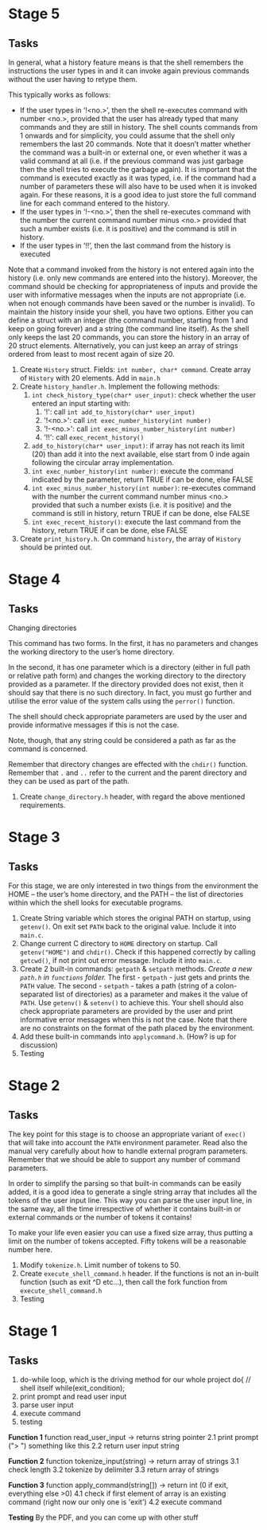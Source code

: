 ﻿# Stage 5

## Tasks
In general, what a history feature means is that the shell remembers the instructions the
user types in and it can invoke again previous commands without the user having to retype them.

This typically works as follows:
- If the user types in ‘!<no.>’, then the shell re-executes command with number
<no.>, provided that the user has already typed that many commands and they
are still in history. The shell counts commands from 1 onwards and for
simplicity, you could assume that the shell only remembers the last 20
commands. Note that it doesn’t matter whether the command was a built-in or
external one, or even whether it was a valid command at all (i.e. if the previous
command was just garbage then the shell tries to execute the garbage again). It
is important that the command is executed exactly as it was typed, i.e. if the
command had a number of parameters these will also have to be used when it is
invoked again. For these reasons, it is a good idea to just store the full command
line for each command entered to the history.
- If the user types in ‘!-<no.>’, then the shell re-executes command with the
number the current command number minus <no.> provided that such a number
exists (i.e. it is positive) and the command is still in history.
- If the user types in ‘!!’, then the last command from the history is executed

Note that a command invoked from the history is not entered again into the history (i.e.
only new commands are entered into the history).
Moreover, the command should be checking for appropriateness of inputs and provide
the user with informative messages when the inputs are not appropriate (i.e. when not
enough commands have been saved or the number is invalid).
To maintain the history inside your shell, you have two options. Either you can define
a struct with an integer (the command number, starting from 1 and keep on going
forever) and a string (the command line itself). As the shell only keeps the last 20
commands, you can store the history in an array of 20 struct elements. Alternatively,
you can just keep an array of strings ordered from least to most recent again of size 20.

1. Create `History` struct. Fields: `int number, char* command`. Create array of `History` with 20 elements. Add in `main.h`
2. Create `history_handler.h`. Implement the following methods:
    1. `int check_history_type(char* user_input)`: check whether the user entered an input starting with:
       1. '!': call `int add_to_history(char* user_input)`
       2. '!<no.>': call `int exec_number_history(int number)`
       3. '!-<no.>': call `int exec_minus_number_history(int number)`
       4. '!!': call `exec_recent_history()`
    2. `add_to_history(char* user_input)`: if array has not reach its limit (20) than add it into the next available, else start from 0 inde again following the
       circular array implementation.
    3. `int exec_number_history(int number)`: execute the command indicated by the parameter, return TRUE if can be done, else FALSE
    4. `int exec_minus_number_history(int number)`: re-executes command with the
       number the current command number minus <no.> provided that such a number
       exists (i.e. it is positive) and the command is still in history, return TRUE if can be done, else FALSE
    5. `int exec_recent_history()`: execute the last command from the history, return TRUE if can be done, else FALSE
3. Create `print_history.h`. On command `history`, the array of `History` should be printed out.
 
# Stage 4

## Tasks
Changing directories

This command has two forms. In the first, it has no parameters and changes the working
directory to the user’s home directory. 

In the second, it has one parameter which is a directory (either in full path or relative path form) and changes the working directory
to the directory provided as a parameter. If the directory provided does not exist, then
it should say that there is no such directory. In fact, you must go further and utilise the
error value of the system calls using the `perror()` function. 

The shell should check appropriate parameters are used by the user and provide informative messages if this is
not the case. 

Note, though, that any string could be considered a path as far as the
command is concerned.

Remember that directory changes are effected with the `chdir()` function.
Remember that `.` and `..` refer to the current and the parent directory and they can be
used as part of the path.

1. Create `change_directory.h` header, with regard the above mentioned requirements.

# Stage 3

## Tasks
For this stage, we are only interested in two things from the environment the HOME –
the user’s home directory, and the PATH – the list of directories within which the shell
looks for executable programs.

1. Create String variable which stores the original PATH on startup, using `getenv()`. On exit set `PATH` back to the original value. Include it into `main.c`.
2. Change current C directory to `HOME` directory on startup. Call `getenv("HOME")` and `chdir()`. Check if this happened correctly by calling `getcwd()`, if not
   print out error message. Include it into `main.c`. 
3. Create 2 built-in commands: `getpath` & `setpath` methods. *Create a new `path.h` in `functions` folder.* The first - `getpath` - just gets and prints
   the `PATH` value. The second - `setpath` - takes a path (string of a colon-separated list of directories) as a parameter and makes it the value of `PATH`.
   Use `getenv()` & `setenv()` to achieve this. Your shell should also check appropriate parameters are provided by the user and print  
   informative error messages when this is not the case. Note that there are no constraints
   on the format of the path placed by the environment.
4. Add these built-in commands into `applycommand.h`. (How? is up for discussion)
5. Testing

# Stage 2

## Tasks
The key point for this stage is to choose an appropriate variant of `exec()` that will take
into account the `PATH` environment parameter. Read also the manual very carefully
about how to handle external program parameters. Remember that we should be able to
support any number of command parameters.

In order to simplify the parsing so that built-in commands can be easily added, it is a
good idea to generate a single string array that includes all the tokens of the user input
line. This way you can parse the user input line, in the same way, all the time
irrespective of whether it contains built-in or external commands or the number of
tokens it contains!

To make your life even easier you can use a fixed size array, thus putting a limit on the
number of tokens accepted. Fifty tokens will be a reasonable number here.

1. Modify `tokenize.h`. Limit number of tokens to 50.
2. Create `execute_shell_command.h` header. If the functions is not an in-built function (such as exit ^D etc...), then call the fork function from `execute_shell_command.h`
3. Testing

# Stage 1

## Tasks

1. do-while loop, which is the driving method for our whole project
	do{
		// shell itself
	while(exit_condition);
2. print prompt and read user input
3. parse user input
4. execute command
5. testing

**Function 1** 
function read_user_input -> returns string pointer
2.1 print prompt ("> ") something like this
2.2 return user input string 

**Function 2** 
function tokenize_input(string) -> return array of strings
3.1 check length
3.2 tokenize by delimiter
3.3 return array of strings

**Function 3** 
function apply_command(string[]) -> return int (0 if exit, everything else >0)
4.1 check if first element of array is an existing command (right now our only one is 'exit')
4.2 execute command

**Testing**
By the PDF, and you can come up with other stuff
